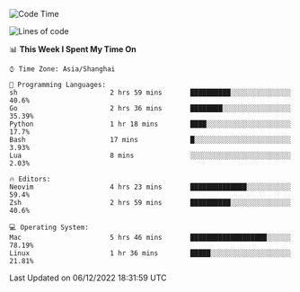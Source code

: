 <!--START_SECTION:waka-->
![Code Time](http://img.shields.io/badge/Code%20Time-1%2C036%20hrs%2015%20mins-blue)

![Lines of code](https://img.shields.io/badge/From%20Hello%20World%20I%27ve%20Written-24%20Thousand%20lines%20of%20code-blue)

📊 **This Week I Spent My Time On** 

```text
⌚︎ Time Zone: Asia/Shanghai

💬 Programming Languages: 
sh                       2 hrs 59 mins       ██████████░░░░░░░░░░░░░░░   40.6% 
Go                       2 hrs 36 mins       ████████░░░░░░░░░░░░░░░░░   35.39% 
Python                   1 hr 18 mins        ████░░░░░░░░░░░░░░░░░░░░░   17.7% 
Bash                     17 mins             █░░░░░░░░░░░░░░░░░░░░░░░░   3.93% 
Lua                      8 mins              ░░░░░░░░░░░░░░░░░░░░░░░░░   2.03%

🔥 Editors: 
Neovim                   4 hrs 23 mins       ██████████████░░░░░░░░░░░   59.4% 
Zsh                      2 hrs 59 mins       ██████████░░░░░░░░░░░░░░░   40.6%

💻 Operating System: 
Mac                      5 hrs 46 mins       ███████████████████░░░░░░   78.19% 
Linux                    1 hr 36 mins        █████░░░░░░░░░░░░░░░░░░░░   21.81%

```


 Last Updated on 06/12/2022 18:31:59 UTC
<!--END_SECTION:waka-->
